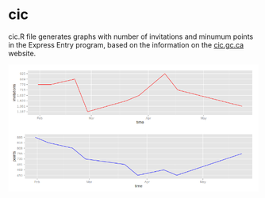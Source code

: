# cic
cic.R file generates graphs with number of invitations and minumum points in the Express Entry program, based on the information on the [cic.gc.ca](http://www.cic.gc.ca/english/express-entry/past-rounds.asp) website.

![graph](https://github.com/stee1rat/cic/blob/master/cic.graph.png?raw=true)
